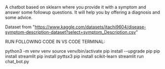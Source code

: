 
A chatbot based on sklearn where you provide it with a symptom and answer some followup questions. It will help you by offering a diagnosis and some advice.

Dataset from "https://www.kaggle.com/datasets/itachi9604/disease-symptom-description-dataset?select=symptom_Description.csv"

RUN FOLLOWING CODE IN VS CODE TERMINAL:

python3 -m venv venv
source venv/bin/activate
pip install --upgrade pip
pip install streamlit
pip install pyttsx3
pip install scikit-learn
streamlit run chat_bot.py
